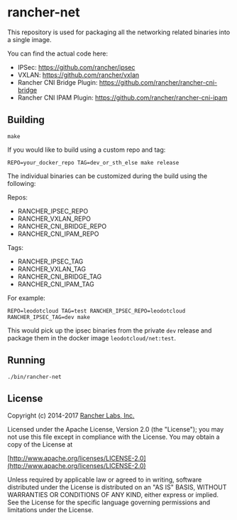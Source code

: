 rancher-net
========

This repository is used for packaging all the networking related
binaries into a single image.

You can find the actual code here:
- IPSec: https://github.com/rancher/ipsec
- VXLAN: https://github.com/rancher/vxlan
- Rancher CNI Bridge Plugin: https://github.com/rancher/rancher-cni-bridge
- Rancher CNI IPAM Plugin: https://github.com/rancher/rancher-cni-ipam

## Building

`make`

If you would like to build using a custom repo and tag:

`REPO=your_docker_repo TAG=dev_or_sth_else make release`

The individual binaries can be customized during the build using the following:

Repos:

- RANCHER_IPSEC_REPO
- RANCHER_VXLAN_REPO
- RANCHER_CNI_BRIDGE_REPO
- RANCHER_CNI_IPAM_REPO

Tags:

- RANCHER_IPSEC_TAG
- RANCHER_VXLAN_TAG
- RANCHER_CNI_BRIDGE_TAG
- RANCHER_CNI_IPAM_TAG


For example:

```
REPO=leodotcloud TAG=test RANCHER_IPSEC_REPO=leodotcloud RANCHER_IPSEC_TAG=dev make
```

This would pick up the ipsec binaries from the private `dev` release and package them in the docker image `leodotcloud/net:test`.

## Running

`./bin/rancher-net`

## License
Copyright (c) 2014-2017 [Rancher Labs, Inc.](http://rancher.com)

Licensed under the Apache License, Version 2.0 (the "License");
you may not use this file except in compliance with the License.
You may obtain a copy of the License at

[http://www.apache.org/licenses/LICENSE-2.0](http://www.apache.org/licenses/LICENSE-2.0)

Unless required by applicable law or agreed to in writing, software
distributed under the License is distributed on an "AS IS" BASIS,
WITHOUT WARRANTIES OR CONDITIONS OF ANY KIND, either express or implied.
See the License for the specific language governing permissions and
limitations under the License.
